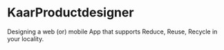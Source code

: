 # KaarProductdesigner
Designing a web (or) mobile App that supports Reduce, Reuse, Recycle in your locality. 
